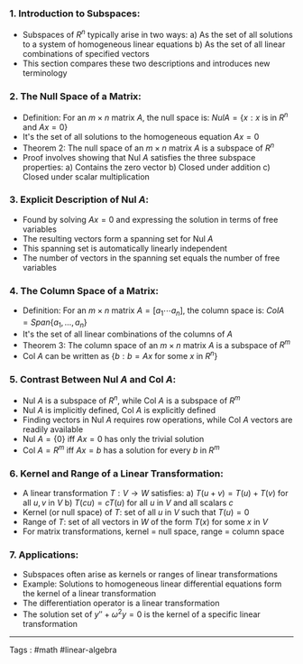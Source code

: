###  1. Introduction to Subspaces:
   - Subspaces of $R^n$ typically arise in two ways:
     a) As the set of all solutions to a system of homogeneous linear equations
     b) As the set of all linear combinations of specified vectors
   - This section compares these two descriptions and introduces new terminology

### 2. The Null Space of a Matrix:
   - Definition: For an $m \times n$ matrix $A$, the null space is:
     $Nul A = \{x : x \text{ is in } R^n \text{ and } Ax = 0\}$
   - It's the set of all solutions to the homogeneous equation $Ax = 0$
   - Theorem 2: The null space of an $m \times n$ matrix $A$ is a subspace of $R^n$
   - Proof involves showing that Nul $A$ satisfies the three subspace properties:
     a) Contains the zero vector
     b) Closed under addition
     c) Closed under scalar multiplication

### 3. Explicit Description of Nul $A$:
   - Found by solving $Ax = 0$ and expressing the solution in terms of free variables
   - The resulting vectors form a spanning set for Nul $A$
   - This spanning set is automatically linearly independent
   - The number of vectors in the spanning set equals the number of free variables

### 4. The Column Space of a Matrix:
   - Definition: For an $m \times n$ matrix $A = [a_1 \cdots a_n]$, the column space is:
     $Col A = Span\{a_1, \ldots, a_n\}$
   - It's the set of all linear combinations of the columns of $A$
   - Theorem 3: The column space of an $m \times n$ matrix $A$ is a subspace of $R^m$
   - Col $A$ can be written as $\{b : b = Ax \text{ for some } x \text{ in } R^n\}$

### 5. Contrast Between Nul $A$ and Col $A$:
   - Nul $A$ is a subspace of $R^n$, while Col $A$ is a subspace of $R^m$
   - Nul $A$ is implicitly defined, Col $A$ is explicitly defined
   - Finding vectors in Nul $A$ requires row operations, while Col $A$ vectors are readily available
   - Nul $A = \{0\}$ iff $Ax = 0$ has only the trivial solution
   - Col $A = R^m$ iff $Ax = b$ has a solution for every $b$ in $R^m$

### 6. Kernel and Range of a Linear Transformation:
   - A linear transformation $T: V \to W$ satisfies:
     a) $T(u + v) = T(u) + T(v)$ for all $u, v$ in $V$
     b) $T(cu) = cT(u)$ for all $u$ in $V$ and all scalars $c$
   - Kernel (or null space) of $T$: set of all $u$ in $V$ such that $T(u) = 0$
   - Range of $T$: set of all vectors in $W$ of the form $T(x)$ for some $x$ in $V$
   - For matrix transformations, kernel = null space, range = column space

### 7. Applications:
   - Subspaces often arise as kernels or ranges of linear transformations
   - Example: Solutions to homogeneous linear differential equations form the kernel of a linear transformation
   - The differentiation operator is a linear transformation
   - The solution set of $y'' + \omega^2y = 0$ is the kernel of a specific linear transformation



____

Tags : #math #linear-algebra